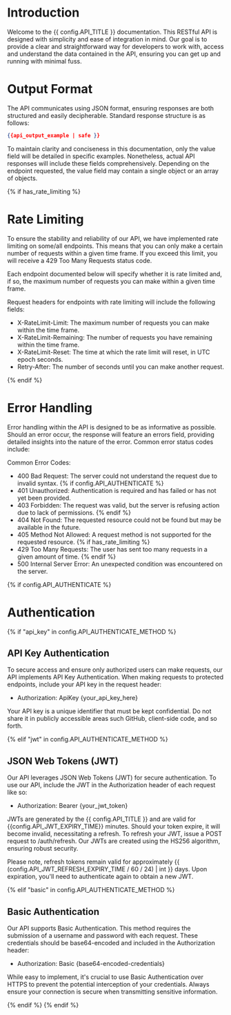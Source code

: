 # Introduction

Welcome to the {{ config.API_TITLE }} documentation. This RESTful API is designed with simplicity and ease of
integration in mind. Our goal is to provide a clear and straightforward way for developers to work with, access and
understand the data contained in the API, ensuring you can get up and running with minimal fuss.

# Output Format

The API communicates using JSON format, ensuring responses are both structured and easily decipherable. Standard
response structure is as follows:

[//]: # (This automatically will output an example response based on the config values)

```json
{{api_output_example | safe }}
```

To maintain clarity and conciseness in this documentation, only the value field will be detailed in specific examples.
Nonetheless, actual API responses will include these fields comprehensively. Depending on the endpoint requested, the
value field may contain a single object or an array of objects.

{% if has_rate_limiting %}

# Rate Limiting

To ensure the stability and reliability of our API, we have implemented rate limiting on some/all endpoints. This
means that you can only make a certain number of requests within a given time frame. If you exceed this limit, you
will receive a 429 Too Many Requests status code.

Each endpoint documented below will specify whether it is rate limited and, if so, the maximum number of requests you
can make within a given time frame.

Request headers for endpoints with rate limiting will include the following fields:

- X-RateLimit-Limit: The maximum number of requests you can make within the time frame.
- X-RateLimit-Remaining: The number of requests you have remaining within the time frame.
- X-RateLimit-Reset: The time at which the rate limit will reset, in UTC epoch seconds.
- Retry-After: The number of seconds until you can make another request.

{% endif %}

# Error Handling

Error handling within the API is designed to be as informative as possible. Should an error occur, the response will
feature an errors field, providing detailed insights into the nature of the error.
Common error status codes include:

Common Error Codes:

- 400 Bad Request: The server could not understand the request due to invalid syntax.
  {% if config.API_AUTHENTICATE %}
- 401 Unauthorized: Authentication is required and has failed or has not yet been provided.
- 403 Forbidden: The request was valid, but the server is refusing action due to lack of permissions.
  {% endif %}
- 404 Not Found: The requested resource could not be found but may be available in the future.
- 405 Method Not Allowed: A request method is not supported for the requested resource.
  {% if has_rate_limiting %}
- 429 Too Many Requests: The user has sent too many requests in a given amount of time.
  {% endif %}
- 500 Internal Server Error: An unexpected condition was encountered on the server.

{% if config.API_AUTHENTICATE %}

# Authentication

{% if "api_key" in config.API_AUTHENTICATE_METHOD %}

## API Key Authentication

To secure access and ensure only authorized users can make requests, our API implements API Key Authentication. When
making requests to protected endpoints, include your API key in the request header:

- Authorization: ApiKey {your_api_key_here}

Your API key is a unique identifier that must be kept confidential. Do not share it in publicly accessible areas such
GitHub, client-side code, and so forth.

{% elif "jwt" in config.API_AUTHENTICATE_METHOD %}

## JSON Web Tokens (JWT)

Our API leverages JSON Web Tokens (JWT) for secure authentication. To use our API, include the JWT in the Authorization
header of each request like so:

- Authorization: Bearer {your_jwt_token}

JWTs are generated by the {{ config.API_TITLE }} and are valid for {{config.API_JWT_EXPIRY_TIME}} minutes. Should your
token expire,
it will become invalid, necessitating a refresh. To refresh your JWT, issue a POST request to /auth/refresh. Our JWTs
are created using the HS256 algorithm, ensuring robust security.

Please note, refresh tokens remain valid for approximately {{ (config.API_JWT_REFRESH_EXPIRY_TIME / 60 / 24) | int }}
days.
Upon expiration, you'll need to authenticate again to obtain a new JWT.

{% elif "basic" in config.API_AUTHENTICATE_METHOD %}

## Basic Authentication

Our API supports Basic Authentication. This method requires the submission of a username and password with each request.
These credentials should be base64-encoded and included in the Authorization header:

- Authorization: Basic {base64-encoded-credentials}

While easy to implement, it's crucial to use Basic Authentication over HTTPS to prevent the potential interception of
your credentials. Always ensure your connection is secure when transmitting sensitive information.

{% endif %}
{% endif %}
